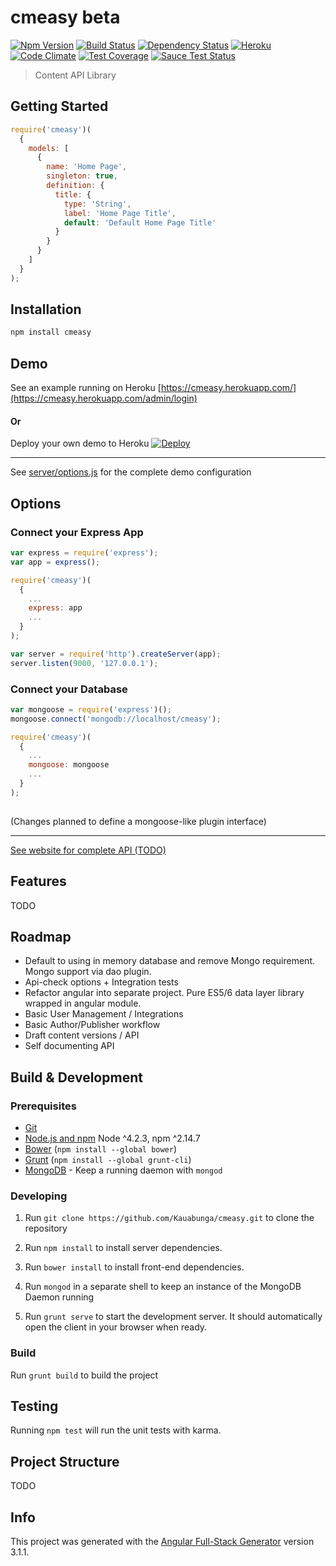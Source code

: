 # cmeasy beta


[![Npm Version](https://img.shields.io/npm/dm/cmeasy.svg)](https://www.npmjs.com/package/cmeasy)
[![Build Status](https://travis-ci.org/Kauabunga/cmeasy.svg)](https://travis-ci.org/Kauabunga/cmeasy)
[![Dependency Status](https://david-dm.org/Kauabunga/cmeasy.svg)](https://david-dm.org/Kauabunga/cmeasy)
[![Heroku](http://heroku-badge.herokuapp.com/?app=cmeasy&svg=1)](https://cmeasy.herokuapp.com/admin/login)
[![Code Climate](https://codeclimate.com/github/Kauabunga/cmeasy/badges/gpa.svg)](https://codeclimate.com/github/Kauabunga/cmeasy)
[![Test Coverage](https://codeclimate.com/github/Kauabunga/cmeasy/badges/coverage.svg)](https://codeclimate.com/github/Kauabunga/cmeasy/coverage)
[![Sauce Test Status](https://saucelabs.com/buildstatus/Kauabunga)](https://saucelabs.com/u/Kauabunga)


> Content API Library


## Getting Started


```js
require('cmeasy')(
  { 
    models: [ 
      {
        name: 'Home Page',
        singleton: true,
        definition: {
          title: {
            type: 'String',
            label: 'Home Page Title',
            default: 'Default Home Page Title'
          }
        }
      }
    ] 
  }
);
```

## Installation

```bash
npm install cmeasy
```

## Demo

See an example running on Heroku [https://cmeasy.herokuapp.com/](https://cmeasy.herokuapp.com/admin/login)

#### Or

Deploy your own demo to Heroku [![Deploy](https://www.herokucdn.com/deploy/button.svg)](https://heroku.com/deploy)

___

See [server/options.js](https://github.com/Kauabunga/cmeasy/blob/master/server/options.js) for the complete demo configuration

## Options


### Connect your Express App

```js
var express = require('express');
var app = express();

require('cmeasy')(
  {
    ...
    express: app
    ...
  }
);

var server = require('http').createServer(app);
server.listen(9000, '127.0.0.1');

```

### Connect your Database

```js
var mongoose = require('express')();
mongoose.connect('mongodb://localhost/cmeasy');

require('cmeasy')(
  {
    ...
    mongoose: mongoose
    ...
  }
);
  
```

(Changes planned to define a mongoose-like plugin interface)


___

[See website for complete API (TODO)](https://cmeasy.herokuapp.com/admin/login)


## Features

TODO



## Roadmap

- Default to using in memory database and remove Mongo requirement. Mongo support via dao plugin.
- Api-check options + Integration tests
- Refactor angular into separate project. Pure ES5/6 data layer library wrapped in angular module.
- Basic User Management / Integrations
- Basic Author/Publisher workflow
- Draft content versions / API
- Self documenting API


## Build & Development

### Prerequisites

- [Git](https://git-scm.com/)
- [Node.js and npm](nodejs.org) Node ^4.2.3, npm ^2.14.7
- [Bower](bower.io) (`npm install --global bower`)
- [Grunt](http://gruntjs.com/) (`npm install --global grunt-cli`)
- [MongoDB](https://www.mongodb.org/) - Keep a running daemon with `mongod`

### Developing

1. Run `git clone https://github.com/Kauabunga/cmeasy.git` to clone the repository

2. Run `npm install` to install server dependencies.

3. Run `bower install` to install front-end dependencies.

4. Run `mongod` in a separate shell to keep an instance of the MongoDB Daemon running

5. Run `grunt serve` to start the development server. It should automatically open the client in your browser when ready.

### Build

Run `grunt build` to build the project

## Testing

Running `npm test` will run the unit tests with karma.

## Project Structure

TODO

## Info

This project was generated with the [Angular Full-Stack Generator](https://github.com/DaftMonk/generator-angular-fullstack) version 3.1.1.
